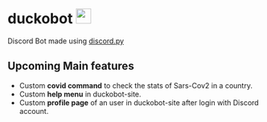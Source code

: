# duckobot <img src = "https://i.imgur.com/Q2nu6uS.png" width = "30px">
Discord Bot made using [discord.py](https://discordpy.readthedocs.io/en/latest/)


## Upcoming Main features

* Custom **covid command** to check the stats of Sars-Cov2 in a country.
* Custom **help menu** in duckobot-site.
* Custom **profile page** of an user in duckobot-site after login with Discord account.

